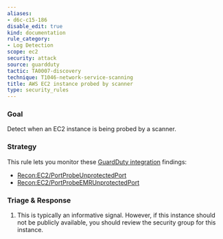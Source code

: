 ```yaml
---
aliases:
- d6c-c15-186
disable_edit: true
kind: documentation
rule_category:
- Log Detection
scope: ec2
security: attack
source: guardduty
tactic: TA0007-discovery
technique: T1046-network-service-scanning
title: AWS EC2 instance probed by scanner
type: security_rules
---
```


### Goal
Detect when an EC2 instance is being probed by a scanner.

### Strategy
This rule lets you monitor these [GuardDuty integration][1] findings:

* [Recon:EC2/PortProbeUnprotectedPort][2]
* [Recon:EC2/PortProbeEMRUnprotectedPort][3]


### Triage & Response
1. This is typically an informative signal. However, if this instance should not be publicly available, you should review the security group for this instance. 

[1]: https://docs.datadoghq.com/integrations/amazon_guardduty/
[2]: https://docs.aws.amazon.com/guardduty/latest/ug/guardduty_recon.html#recon6
[3]: https://docs.aws.amazon.com/guardduty/latest/ug/guardduty_recon.html#PortProbeEMRUnprotectedPort
